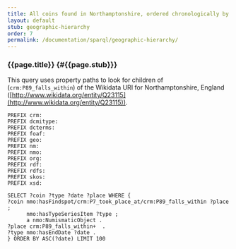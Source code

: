 ```yaml
---
title: All coins found in Northamptonshire, ordered chronologically by issue
layout: default
stub: geographic-hierarchy
order: 7
permalink: /documentation/sparql/geographic-hierarchy/
---
```


### {{page.title}} {#{{page.stub}}}

This query uses property paths to look for children of (`crm:P89_falls_within`) of the Wikidata URI for Northamptonshire, England ([http://www.wikidata.org/entity/Q23115](http://www.wikidata.org/entity/Q23115)).

<pre><code class="language-sparql">PREFIX crm: <http://www.cidoc-crm.org/cidoc-crm/>
PREFIX dcmitype: <http://purl.org/dc/dcmitype/>
PREFIX dcterms: <http://purl.org/dc/terms/>
PREFIX foaf: <http://xmlns.com/foaf/0.1/>
PREFIX geo: <http://www.w3.org/2003/01/geo/wgs84_pos#>
PREFIX nm: <http://nomisma.org/id/>
PREFIX nmo: <http://nomisma.org/ontology#>
PREFIX org: <http://www.w3.org/ns/org#>
PREFIX rdf: <http://www.w3.org/1999/02/22-rdf-syntax-ns#>
PREFIX rdfs: <http://www.w3.org/2000/01/rdf-schema#>
PREFIX skos: <http://www.w3.org/2004/02/skos/core#>
PREFIX xsd: <http://www.w3.org/2001/XMLSchema#>

SELECT ?coin ?type ?date ?place WHERE {
?coin nmo:hasFindspot/crm:P7_took_place_at/crm:P89_falls_within ?place ;
      nmo:hasTypeSeriesItem ?type ;
      a nmo:NumismaticObject .
?place crm:P89_falls_within+ <http://www.wikidata.org/entity/Q23115> .
?type nmo:hasEndDate ?date .
} ORDER BY ASC(?date) LIMIT 100
</code></pre>
